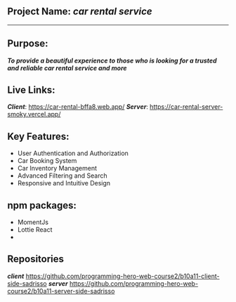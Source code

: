 ## Project Name: ***car rental service***
***

## Purpose: 
***To provide a beautiful experience to those who is looking for a trusted and reliable car rental service and more***

## Live Links: 
***Client***: https://car-rental-bffa8.web.app/
***Server***: https://car-rental-server-smoky.vercel.app/

## Key Features: 
- User Authentication and Authorization
- Car Booking System
- Car Inventory Management
- Advanced Filtering and Search
- Responsive and Intuitive Design

## npm packages: 
- MomentJs
- Lottie React
- 

## Repositories
***client***
https://github.com/programming-hero-web-course2/b10a11-client-side-sadrisso
***server***
https://github.com/programming-hero-web-course2/b10a11-server-side-sadrisso

